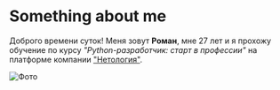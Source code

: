 # Something about me
Доброго времени суток! Меня зовут **Роман**, мне 27 лет и я прохожу обучение по курсу _"Python-разработчик: старт в профессии"_ на платформе компании ["Нетология"](https://netology.ru).

![Фото]([https://sun9-44.userapi.com/impg/icaH5fxTi_BFTGDtYQQ1OePXnOKki53qYg1JvQ/Pvc4KV7QnXA.jpg?size=397x397&quality=96&sign=57f42216a6292d217febd2fd1ea61b7d&type=album](https://ysia.ru/wp-content/uploads/2018/08/IMG_3729.jpg)https://ysia.ru/wp-content/uploads/2018/08/IMG_3729.jpg)
